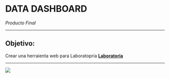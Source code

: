 # **DATA DASHBOARD**
_Producto Final_

***
## Objetivo:
Crear una herraienta web para Laboratopria [**Laboratoria**](https://marvelapp.com/104ejifg/)

***
![](images/a.png)